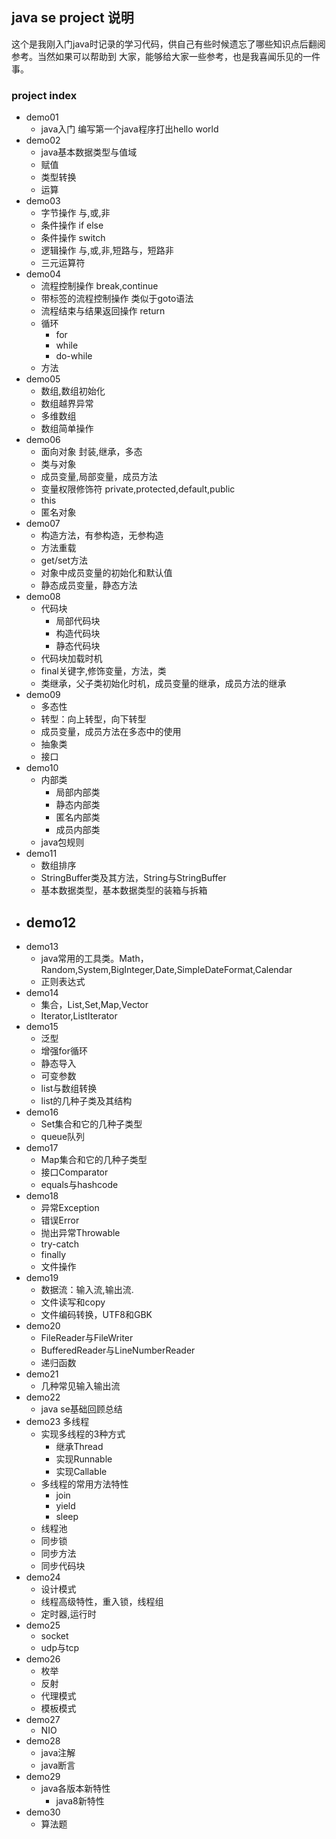 ## java se project 说明

这个是我刚入门java时记录的学习代码，供自己有些时候遗忘了哪些知识点后翻阅参考。当然如果可以帮助到
大家，能够给大家一些参考，也是我喜闻乐见的一件事。

### project index
- demo01 
    - java入门 编写第一个java程序打出hello world
- demo02
    - java基本数据类型与值域
    - 赋值
    - 类型转换
    - 运算
- demo03
    - 字节操作 与,或,非
    - 条件操作 if else
    - 条件操作 switch
    - 逻辑操作 与,或,非,短路与，短路非
    - 三元运算符
- demo04
    - 流程控制操作 break,continue
    - 带标签的流程控制操作 类似于goto语法
    - 流程结束与结果返回操作 return
    - 循环
        - for
        - while
        - do-while
    - 方法
- demo05
    - 数组,数组初始化
    - 数组越界异常
    - 多维数组
    - 数组简单操作
- demo06
    - 面向对象 封装,继承，多态
    - 类与对象
    - 成员变量,局部变量，成员方法
    - 变量权限修饰符 private,protected,default,public
    - this 
    - 匿名对象
- demo07
    - 构造方法，有参构造，无参构造
    - 方法重载
    - get/set方法
    - 对象中成员变量的初始化和默认值
    - 静态成员变量，静态方法
- demo08
    - 代码块
        - 局部代码块
        - 构造代码块
        - 静态代码块
    - 代码块加载时机
    - final关键字,修饰变量，方法，类
    - 类继承，父子类初始化时机，成员变量的继承，成员方法的继承
- demo09
    - 多态性
    - 转型：向上转型，向下转型
    - 成员变量，成员方法在多态中的使用
    - 抽象类
    - 接口
- demo10
    - 内部类
        - 局部内部类
        - 静态内部类
        - 匿名内部类
        - 成员内部类
    - java包规则
- demo11
    - 数组排序
    - StringBuffer类及其方法，String与StringBuffer
    - 基本数据类型，基本数据类型的装箱与拆箱
- demo12
    - 
- demo13
    - java常用的工具类。Math，Random,System,BigInteger,Date,SimpleDateFormat,Calendar
    - 正则表达式
- demo14
    - 集合，List,Set,Map,Vector
    - Iterator,ListIterator
- demo15 
    - 泛型
    - 增强for循环
    - 静态导入
    - 可变参数
    - list与数组转换
    - list的几种子类及其结构
- demo16
    - Set集合和它的几种子类型
    - queue队列
- demo17
    - Map集合和它的几种子类型
    - 接口Comparator
    - equals与hashcode
- demo18
    - 异常Exception
    - 错误Error
    - 抛出异常Throwable
    - try-catch
    - finally
    - 文件操作
- demo19
    - 数据流：输入流,输出流.
    - 文件读写和copy
    - 文件编码转换，UTF8和GBK
- demo20
    - FileReader与FileWriter
    - BufferedReader与LineNumberReader
    - 递归函数
- demo21
    - 几种常见输入输出流
- demo22
    - java se基础回顾总结
- demo23 多线程
    - 实现多线程的3种方式
        - 继承Thread
        - 实现Runnable
        - 实现Callable
    - 多线程的常用方法特性
        - join
        - yield
        - sleep
    - 线程池
    - 同步锁
    - 同步方法
    - 同步代码块
- demo24
    - 设计模式
    - 线程高级特性，重入锁，线程组
    - 定时器,运行时
- demo25
    - socket
    - udp与tcp
- demo26
    - 枚举
    - 反射
    - 代理模式
    - 模板模式
- demo27
    - NIO
- demo28
    - java注解
    - java断言
- demo29
    - java各版本新特性 
        - java8新特性
- demo30
    - 算法题